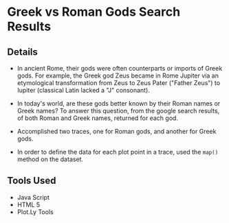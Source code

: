 # Greek vs Roman Gods Search Results

## Details

* In ancient Rome, their gods were often counterparts or imports of Greek gods. For example, the Greek god Zeus became in Rome Jupiter via an etymological transformation from Zeus to Zeus Pater ("Father Zeus") to Iupiter (classical Latin lacked a "J" consonant). 

* In today's world, are these gods better known by their Roman names or Greek names? To answer this question, from the google search results, of both Roman and Greek names, returned for each god.
  
* Accomplished two traces, one for Roman gods, and another for Greek gods.

* In order to define the data for each plot point in a trace, used the `map()` method on the dataset.

## Tools Used

* Java Script
* HTML 5
* Plot.Ly Tools